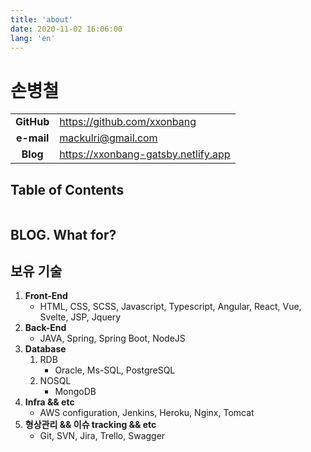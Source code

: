```yaml
---
title: 'about'
date: 2020-11-02 16:06:00
lang: 'en'
---
```


# 손병철
| | |
| :------: | :--- |
| **GitHub** | https://github.com/xxonbang |
| **e-mail** | [mackulri@gmail.com](mailto:mackulri@gmail.com) |
| **Blog** | https://xxonbang-gatsby.netlify.app |

## Table of Contents
```toc
```

## BLOG. What for?


## 보유 기술
1. **Front-End**
    - HTML, CSS, SCSS, Javascript, Typescript, Angular, React, Vue, Svelte, JSP, Jquery
1. **Back-End**
    - JAVA, Spring, Spring Boot, NodeJS
1. **Database**
    1. RDB
        - Oracle, Ms-SQL, PostgreSQL
    1. NOSQL
        - MongoDB
1. **Infra && etc**
    - AWS configuration, Jenkins, Heroku, Nginx, Tomcat
1. **형상관리 && 이슈 tracking && etc**
    - Git, SVN, Jira, Trello, Swagger
